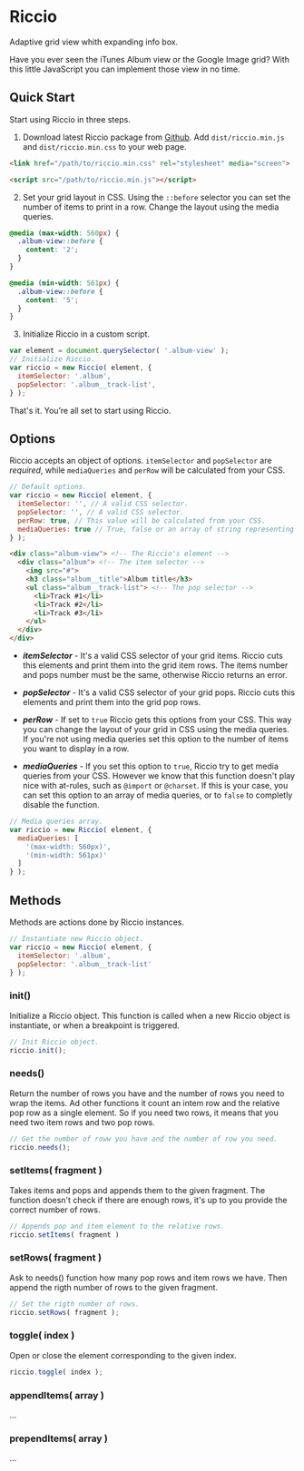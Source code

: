 # Riccio

Adaptive grid view whith expanding info box.

Have you ever seen the iTunes Album view or the Google Image grid? With this
little JavaScript you can implement those view in no time.

## Quick Start

Start using Riccio in three steps.

1. Download latest Riccio package from [Github][de0e5714]. Add
`dist/riccio.min.js` and `dist/riccio.min.css` to your web page.
```html
<link href="/path/to/riccio.min.css" rel="stylesheet" media="screen">
```
```html
<script src="/path/to/riccio.min.js"></script>
```

2. Set your grid layout in CSS. Using the `::before` selector you can set the
number of items to print in a row. Change the layout using the media queries.
```css
@media (max-width: 560px) {
  .album-view::before {
    content: '2';
  }
}
```
```css
@media (min-width: 561px) {
  .album-view::before {
    content: '5';
  }
}
```

3. Initialize Riccio in a custom script.
```js
var element = document.querySelector( '.album-view' );
// Initialize Riccio.
var riccio = new Riccio( element, {
  itemSelector: '.album',
  popSelector: '.album__track-list',
} );
```

That's it. You’re all set to start using Riccio.

## Options

Riccio accepts an object of options. `itemSelector` and `popSelector` are
*required*, while `mediaQueries` and `perRow` will be calculated from your CSS.

```js
// Default options.
var riccio = new Riccio( element, {
  itemSelector: '', // A valid CSS selector.
  popSelector: '', // A valid CSS selector.
  perRow: true, // This value will be calculated from your CSS.
  mediaQueries: true // True, false or an array of string representing the media queries.
} );
```

```html
<div class="album-view"> <!-- The Riccio's element -->
  <div class="album"> <!-- The item selector -->
    <img src="#">
    <h3 class="album__title">Album title</h3>
    <ul class="album__track-list"> <!-- The pop selector -->
      <li>Track #1</li>
      <li>Track #2</li>
      <li>Track #3</li>
    </ul>
  </div>
</div>
```

- ***itemSelector*** - It's a valid CSS selector of your grid items. Riccio cuts
this elements and print them into the grid item rows. The items number and pops
number must be the same, otherwise Riccio returns an error.

- ***popSelector*** - It's a valid CSS selector of your grid pops. Riccio cuts
this elements and print them into the grid pop rows.

- ***perRow*** - If set to `true` Riccio gets this options from your CSS. This
way you can change the layout of your grid in CSS using the media queries. If
you're not using media queries set this option to the number of items you want
to display in a row.

- ***mediaQueries*** - If you set this option to `true`, Riccio try to get media
queries from your CSS. However we know that this function doesn't play nice with
at-rules, such as `@import` or `@charset`. If this is your case, you can set
this option to an array of media queries, or to `false` to completly disable the
function.

```js
// Media queries array.
var riccio = new Riccio( element, {
  mediaQueries: [
    '(max-width: 560px)',
    '(min-width: 561px)'
  ]
} );
```

## Methods

Methods are actions done by Riccio instances.

```js
// Instantiate new Riccio object.
var riccio = new Riccio( element, {
  itemSelector: '.album',
  popSelector: '.album__track-list'
} );
```

### init()

Initialize a Riccio object. This function is called when a new Riccio object is
instantiate, or when a breakpoint is triggered.

```js
// Init Riccio object.
riccio.init();
```

### needs()

Return the number of rows you have and the number of rows you need to wrap the
items. Ad other functions it count an intem row and the relative pop row as a
single element. So if you need two rows, it means that you need two item rows
and two pop rows.

```js
// Get the number of roww you have and the number of row you need.
riccio.needs();
```

### setItems( fragment )

Takes items and pops and appends them to the given fragment. The
function doesn't check if there are enough rows, it's up to you provide the
correct number of rows.

```js
// Appends pop and item element to the relative rows.
riccio.setItems( fragment )
```

### setRows( fragment )

Ask to needs() function how many pop rows and item rows we have. Then append the
rigth number of rows to the given fragment.

```js
// Set the rigth number of rows.
riccio.setRows( fragment );
```

### toggle( index )

Open or close the element corresponding to the given index.

```js
riccio.toggle( index );
```

### appendItems( array )

...

### prependItems( array )

...

[de0e5714]: https://github.com/OutlawPlz "Download"
